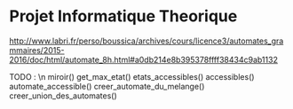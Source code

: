 # Projet Informatique Theorique
http://www.labri.fr/perso/boussica/archives/cours/licence3/automates_grammaires/2015-2016/doc/html/automate_8h.html#a0db214e8b395378ffff38434c9ab1132

TODO : \n
miroir()
get_max_etat()
etats_accessibles()
accessibles()
automate_accessible()
creer_automate_du_melange()
creer_union_des_automates()
